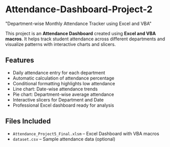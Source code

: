 # Attendance-Dashboard-Project-2
"Department-wise Monthly Attendance Tracker using Excel and VBA"


This project is an **Attendance Dashboard** created using **Excel and VBA macros**. It helps track student attendance across different departments and visualize patterns with interactive charts and slicers.

## Features
- Daily attendance entry for each department
- Automatic calculation of attendance percentage
- Conditional formatting highlights low attendance
- Line chart: Date-wise attendance trends
- Pie chart: Department-wise average attendance
- Interactive slicers for Department and Date
- Professional Excel dashboard ready for analysis

## Files Included
- `Attendance_Project5_Final.xlsm` – Excel Dashboard with VBA macros
- `dataset.csv` – Sample attendance data (optional)

